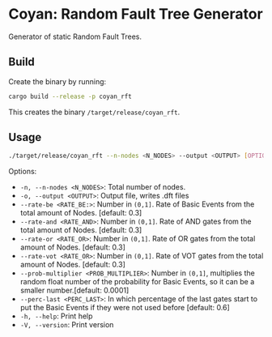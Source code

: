 # Coyan: Random Fault Tree Generator

Generator of static Random Fault Trees.

## Build

Create the binary by running:
```bash
cargo build --release -p coyan_rft
```
This creates the binary `/target/release/coyan_rft`.

## Usage

```bash
./target/release/coyan_rft --n-nodes <N_NODES> --output <OUTPUT> [OPTIONS]
```

Options:
  - `-n, --n-nodes <N_NODES>`: Total number of nodes.
  - `-o, --output <OUTPUT>`: Output file, writes .dft files
  - `--rate-be <RATE_BE:>`:  Number in `(0,1]`. Rate of Basic Events from the total amount of Nodes. [default: 0.3]
  - `--rate-and <RATE_AND>`: Number in `(0,1]`. Rate of AND gates from the total amount of Nodes. [default: 0.3]
  - `--rate-or <RATE_OR>`:   Number in `(0,1]`. Rate of OR gates from the total amount of Nodes. [default: 0.3]
  - `--rate-vot <RATE_OR>`:   Number in `(0,1]`. Rate of VOT gates from the total amount of Nodes. [default: 0.3]
  - `--prob-multiplier <PROB_MULTIPLIER>`: Number in `(0,1]`, multiplies the random float number of the probability for Basic Events, so it can be a smaller number.[default: 0.0001]
  - `--perc-last <PERC_LAST>`: In which percentage of the last gates start to put the Basic Events if they were not used before [default: 0.6]
  - `-h, --help`: Print help
  - `-V, --version`: Print version

